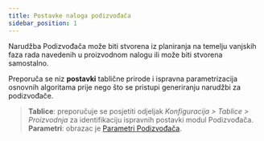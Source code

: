 ```yaml
---
title: Postavke naloga podizvođača
sidebar_position: 1
---
```


Narudžba Podizvođača može biti stvorena iz planiranja na temelju vanjskih faza rada navedenih u proizvodnom nalogu ili može biti stvorena samostalno.

Preporuča se niz **postavki** tablične prirode i ispravna parametrizacija osnovnih algoritama prije nego što se pristupi generiranju narudžbi za podizvođače.  

> **Tablice**: preporučuje se posjetiti odjeljak *Konfiguracija  > Tablice  > Proizvodnja* za identifikaciju ispravnih postavki modul Podizvođača.     
> **Parametri**: obrazac je [Parametri Podizvođača](/docs/configurations/parameters/production/subcontractor-parameters).